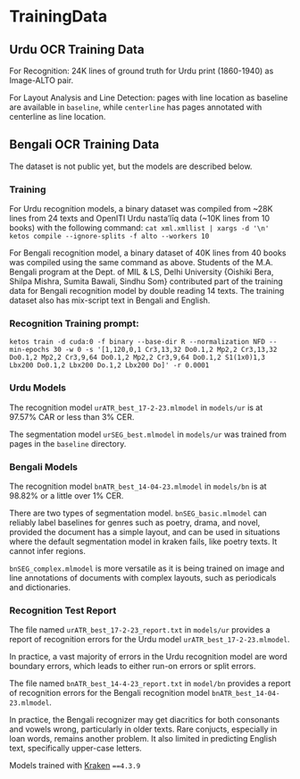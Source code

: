 # TrainingData

## Urdu OCR Training Data

For Recognition: 24K lines of ground truth for Urdu print (1860-1940) as Image-ALTO pair.

For Layout Analysis and Line Detection: pages with line location as baseline are available in `baseline`, while `centerline` has pages annotated with centerline as line location.

## Bengali OCR Training Data
The dataset is not public yet, but the models are described below.

### Training
For Urdu recognition models, a binary dataset was compiled from ~28K lines from 24 texts and OpenITI Urdu nasta’līq data (~10K lines from 10 books) with the following command:
`cat xml.xmllist | xargs -d '\n' ketos compile --ignore-splits -f alto --workers 10`

For Bengali recognition model, a binary dataset of 40K lines from 40 books was compiled using the same command as above.
Students of the M.A. Bengali program at the Dept. of MIL & LS, Delhi University {Oishiki Bera, Shilpa Mishra, Sumita Bawali, Sindhu Som} contributed part of the training data for Bengali recognition model by double reading 14 texts. The training dataset also has mix-script text in Bengali and English.

### Recognition Training prompt:
`ketos train -d cuda:0 -f binary --base-dir R --normalization NFD --min-epochs 30 -w 0 -s '[1,120,0,1 Cr3,13,32 Do0.1,2 Mp2,2 Cr3,13,32 Do0.1,2 Mp2,2 Cr3,9,64 Do0.1,2 Mp2,2 Cr3,9,64 Do0.1,2 S1(1x0)1,3 Lbx200 Do0.1,2 Lbx200 Do.1,2 Lbx200 Do]' -r 0.0001`

### Urdu Models
The recognition model `urATR_best_17-2-23.mlmodel` in `models/ur` is at 97.57% CAR or less than 3% CER.

The segmentation model `urSEG_best.mlmodel` in `models/ur` was trained from pages in the `baseline` directory.

### Bengali Models
The recognition model `bnATR_best_14-04-23.mlmodel` in `models/bn` is at 98.82% or a little over 1% CER.

There are two types of segmentation model. `bnSEG_basic.mlmodel` can reliably label baselines for genres such as poetry, drama, and novel, provided the document has a simple layout, and can be used in situations where the default segmentation model in kraken fails, like poetry texts. It cannot infer regions. 

`bnSEG_complex.mlmodel` is more versatile as it is being trained on image and line annotations of documents with complex layouts, such as periodicals and dictionaries.

### Recognition Test Report

The file named `urATR_best_17-2-23_report.txt` in `models/ur` provides a report of recognition errors for the Urdu model `urATR_best_17-2-23.mlmodel`.

In practice, a vast majority of errors in the Urdu recognition model are word boundary errors, which leads to either run-on errors or split errors.


The file named `bnATR_best_14-4-23_report.txt` in `model/bn` provides a report of recognition errors for the Bengali recognition model `bnATR_best_14-04-23.mlmodel`. 

In practice, the Bengali recognizer may get diacritics for both consonants and vowels wrong, particularly in older texts. Rare conjucts, especially in loan words, remains another problem. It also limited in predicting English text, specifically upper-case letters. 


Models trained with [Kraken](https://github.com/mittagessen/kraken) `==4.3.9`
